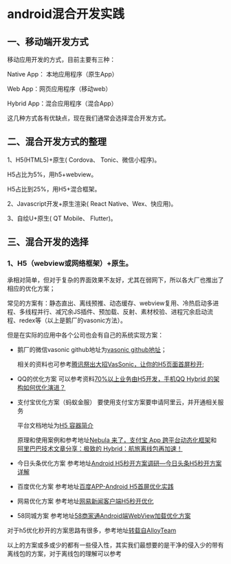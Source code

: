
# android混合开发实践
## 一、移动端开发方式
移动应用开发的方式，目前主要有三种：

Native App： 本地应用程序（原生App）

Web App：网页应用程序（移动web）

Hybrid App：混合应用程序（混合App）

这几种方式各有优缺点，现在我们通常会选择混合开发方式。

## 二、混合开发方式的整理
1、H5(HTML5)+原生( Cordova、 Tonic、微信小程序)。

  H5占比为5%，用h5+webview。
  
  H5占比到25%，用H5+混合框架。
  
2、Javascript开发+原生渲染( React Native、Wex、快应用)。

3、自绘U+原生( QT Mobile、 Flutter)。

## 三、混合开发的选择
### 1、H5（webview或网络框架）+原生。
  承相对简单，但对于复杂的界面效果不友好，尤其在弱网下，所以各大厂也推出了相应的优化方案；
  
  常见的方案有：静态直出、离线预推、动态缓存、webview复用、冷热启动多进程、多线程并行、减冗余JS插件、预加载、反射、素材校验、进程冗余启动流程、redex等（以上是鹅厂的vasonic方法）。
  
  但是在实际的应用中各个公司也会有自己的系统实现方案：

- 鹅厂的微信vasonic
  github地址为[vasonic github地址](https://github.com/Tencent/VasSonic)；
  
  相关的资料也可参考[腾讯祭出大招VasSonic，让你的H5页面首屏秒开](https://blog.csdn.net/tencent__open/article/details/77324952);
- QQ的优化方案 
  可以参考资料[70%以上业务由H5开发，手机QQ Hybrid 的架构如何优化演进？](https://my.oschina.net/u/4586970/blog/4401835)
- 支付宝优化方案（蚂蚁金服）
  要使用支付宝方案要申请阿里云，并开通相关服务
  
  平台文档地址为[H5 容器简介](https://tech.antfin.com/docs/2/59192)
  
  原理和使用案例和参考地址[Nebula 来了，支付宝 App 跨平台动态化框架](https://www.mdeditor.tw/pl/27nt)和
  [阿里巴巴技术文章分享：极致的 Hybrid：航旅离线包再加速！](https://www.open-open.com/news/view/1cee25c)
  
- 今日头条优化方案
  参考地址[Android H5秒开方案调研—今日头条H5秒开方案详解](https://yuweiguocn.github.io/android-h5/)
  
- 百度优化方案
  参考地址[百度APP-Android H5首屏优化实践](https://mp.weixin.qq.com/s/AqQgDB-0dUp2ScLkqxbLZg)
  
- 网易优化方案
  参考地址[网易新闻客户端H5秒开优化](https://dy.163.com/article/F0RO3P1005376OPS.html)
  
- 58同城方案
  参考地址[58商家通Android端WebView加载优化方案](https://www.mdeditor.tw/pl/pAC5)
  
对于h5优化秒开的方案思路有很多，参考地址[转载自AlloyTeam](http://www.alloyteam.com/2019/10/h5-performance-optimize/)

以上的方案或多或少的都有一些侵入性，其实我们最想要的是干净的侵入少的带有离线包的方案，对于离线包的理解可以参考
  

  
  





